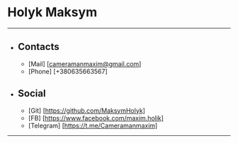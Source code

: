 # Holyk Maksym

---

- ## Contacts
  - [Mail] [cameramanmaxim@gmail.com]
  - [Phone] [+380635663567]
- ## Social
  - [Git] [https://github.com/MaksymHolyk]
  - [FB] [https://www.facebook.com/maxim.holik]
  - [Telegram] [https://t.me/Cameramanmaxim]

---
